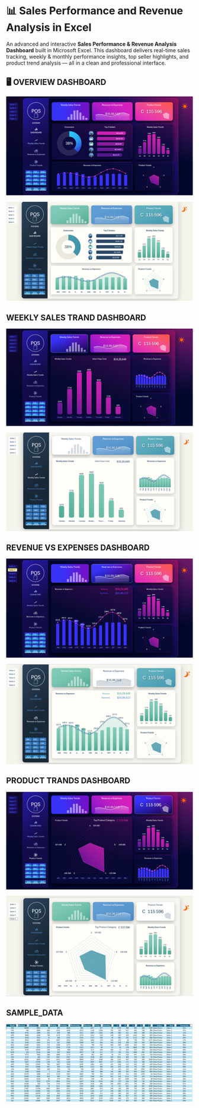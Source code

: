 # 📊 Sales Performance and Revenue Analysis in Excel

An advanced and interactive **Sales Performance & Revenue Analysis Dashboard** built in Microsoft Excel.
 This dashboard delivers real-time sales tracking, weekly & monthly performance insights, top seller highlights, and product trend analysis — all in a clean and professional interface.

## 🖥️ OVERVIEW DASHBOARD

![DASHBORD](https://github.com/Abhijeet7400/Sales-Performance-and-Revenue-Analysis-Dashboard/blob/main/2nd%20dash%20image%201.png)

![DASHBORD](https://github.com/Abhijeet7400/Sales-Performance-and-Revenue-Analysis-Dashboard/blob/main/2nd%20dash%20image%202.png)

## WEEKLY SALES TRAND DASHBOARD

![DASHBORD](https://github.com/Abhijeet7400/Sales-Performance-and-Revenue-Analysis-Dashboard/blob/main/2nd%20dash%20image%203%20weekly%20sales%20trande.png)

![DASHBORD](https://github.com/Abhijeet7400/Sales-Performance-and-Revenue-Analysis-Dashboard/blob/main/2nd%20dash%20image%204%20weekly%20sales%20trande.png)

## REVENUE VS EXPENSES DASHBOARD

![DASHBORD](https://github.com/Abhijeet7400/Sales-Performance-and-Revenue-Analysis-Dashboard/blob/main/2nd%20dash%20image%205%20revenue%20vs%20expenses.png)

![DASHBORD](https://github.com/Abhijeet7400/Sales-Performance-and-Revenue-Analysis-Dashboard/blob/main/2nd%20dash%20image%206%20revenue%20vs%20expenses.png)

## PRODUCT TRANDS DASHBOARD

![DASHBORD](https://github.com/Abhijeet7400/Sales-Performance-and-Revenue-Analysis-Dashboard/blob/main/2nd%20dash%20image%207%20product%20trends.png)

![DASHBORD](https://github.com/Abhijeet7400/Sales-Performance-and-Revenue-Analysis-Dashboard/blob/main/2nd%20dash%20image%208%20product%20trends.png)

## SAMPLE_DATA

![SAMPLE_DATA](https://github.com/Abhijeet7400/Sales-Performance-and-Revenue-Analysis-Dashboard/blob/main/2nd%20dash%20data.png)
